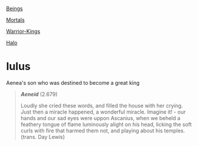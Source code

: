 

[Beings](beings.md)

[Mortals](buck-2.1-human-being.md)

[Warrior-Kings](king-ruler-chief-leader-lord.md)

[Halo](halo.md)

# Iulus

Aenea's son who was destined to become a great king

> ***Aeneid*** (2.679)
> 
> Loudly she cried these words, and filled the house with her crying. Just then a miracle happened, a wonderful miracle. Imagine it! - our hands and our sad eyes were uppon Ascanius, when we beheld a feathery tongue of flame luminously alight on his head, licking the soft curls with fire that harmed them not, and playing about his temples. (trans. Day Lewis)
